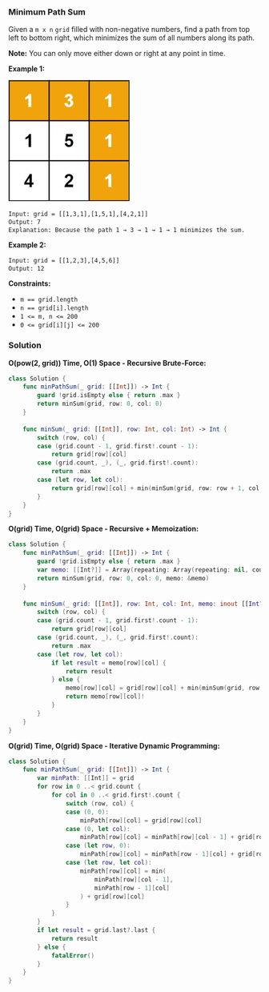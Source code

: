 
### Minimum Path Sum

Given a `m x n` `grid` filled with non-negative numbers, find a path from top left to bottom right, which minimizes the sum of all numbers along its path.

__Note:__ 
You can only move either down or right at any point in time.

__Example 1:__

![question_64.jpg](../images/question_64.jpg)
```
Input: grid = [[1,3,1],[1,5,1],[4,2,1]]
Output: 7
Explanation: Because the path 1 → 3 → 1 → 1 → 1 minimizes the sum.
```
__Example 2:__
```
Input: grid = [[1,2,3],[4,5,6]]
Output: 12
```

__Constraints:__
* `m == grid.length`
* `n == grid[i].length`
* `1 <= m, n <= 200`
* `0 <= grid[i][j] <= 200`

### Solution
__O(pow(2, grid)) Time, O(1) Space - Recursive Brute-Force:__
```Swift
class Solution {
    func minPathSum(_ grid: [[Int]]) -> Int {
        guard !grid.isEmpty else { return .max }
        return minSum(grid, row: 0, col: 0)
    }

    func minSum(_ grid: [[Int]], row: Int, col: Int) -> Int {
        switch (row, col) {
        case (grid.count - 1, grid.first!.count - 1):
            return grid[row][col]
        case (grid.count, _), (_, grid.first!.count):
            return .max
        case (let row, let col):
            return grid[row][col] + min(minSum(grid, row: row + 1, col: col), minSum(grid, row: row, col: col + 1))
        }
    }
}
```
__O(grid) Time, O(grid) Space - Recursive + Memoization:__
```Swift
class Solution {
    func minPathSum(_ grid: [[Int]]) -> Int {
        guard !grid.isEmpty else { return .max }
        var memo: [[Int?]] = Array(repeating: Array(repeating: nil, count: grid.first!.count), count: grid.count)
        return minSum(grid, row: 0, col: 0, memo: &memo)
    }

    func minSum(_ grid: [[Int]], row: Int, col: Int, memo: inout [[Int?]]) -> Int {
        switch (row, col) {
        case (grid.count - 1, grid.first!.count - 1):
            return grid[row][col]
        case (grid.count, _), (_, grid.first!.count):
            return .max
        case (let row, let col):
            if let result = memo[row][col] {
                return result
            } else {
                memo[row][col] = grid[row][col] + min(minSum(grid, row: row + 1, col: col, memo: &memo), minSum(grid, row: row, col: col + 1, memo: &memo))
                return memo[row][col]!
            }
        }
    }
}
```
__O(grid) Time, O(grid) Space - Iterative Dynamic Programming:__
```Swift
class Solution {
    func minPathSum(_ grid: [[Int]]) -> Int {
        var minPath: [[Int]] = grid
        for row in 0 ..< grid.count {
            for col in 0 ..< grid.first!.count {
                switch (row, col) {
                case (0, 0):
                    minPath[row][col] = grid[row][col]
                case (0, let col):
                    minPath[row][col] = minPath[row][col - 1] + grid[row][col]
                case (let row, 0):
                    minPath[row][col] = minPath[row - 1][col] + grid[row][col]
                case (let row, let col):
                    minPath[row][col] = min(
                        minPath[row][col - 1],
                        minPath[row - 1][col]
                    ) + grid[row][col]
                }
            }
        }
        if let result = grid.last?.last {
            return result
        } else {
            fatalError()
        }
    }
}
```